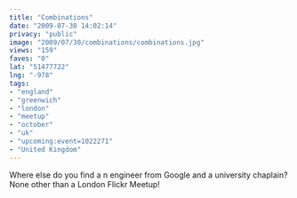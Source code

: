 ```yaml
---
title: "Combinations"
date: "2009-07-30 14:02:14"
privacy: "public"
image: "2009/07/30/combinations/combinations.jpg"
views: "159"
faves: "0"
lat: "51477722"
lng: "-978"
tags:
- "england"
- "greenwich"
- "london"
- "meetup"
- "october"
- "uk"
- "upcoming:event=1022271"
- "United Kingdom"
---
```

Where else do you find a n engineer from Google and a university chaplain? None other than a London Flickr Meetup!<a href="/photos/2009/07/30/combinations" rel="nofollow"></a>
